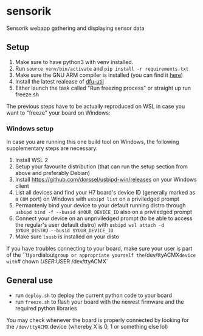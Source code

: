 # sensorik

Sensorik webapp gathering and displaying sensor data

## Setup

1. Make sure to have python3 with venv installed.
2. Run `source venv/bin/activate` and `pip install -r requirements.txt`
3. Make sure the GNU ARM compiler is installed (you can find it [here](https://developer.arm.com/downloads/-/arm-gnu-toolchain-downloads))
4. Install the latest realease of [dfu-util](https://dfu-util.sourceforge.net/releases/)
5. Either launch the task called "Run freezing process" or straight up run freeze.sh

The previous steps have to be actually reproduced on WSL in case you want to "freeze" your board on Windows:

### Windows setup 
In case you are running this one build tool on Windows, the following supplementary steps are necessary:
1. Install WSL 2 
2. Setup your favourite distribution (that can run the setup section from above and preferably Debian)
3. Install https://github.com/dorssel/usbipd-win/releases on your Windows client
4. List all devices and find your H7 board's device ID (generally marked as a `COM` port) on Windows with `usbipd list` on a priviledged prompt
5. Permantenly bind your device to your default running distro through `usbipd bind -f --busid $YOUR_DEVICE_ID` also on a priviledged prompt 
6. Connect your device on an unpriviledged prompt (to be able to access the regular's user default distro) with `usbipd wsl attach -d $YOUR_DISTRO --busid $YOUR_DEVICE_ID`
7. Make sure `lsusb` is installed on your disto

If you have troubles connecting to your board, make sure your user is part of the ``tty` or `dialout` group or appropriate yourself the `/dev/ttyACMX` device with `# chown $USER:$USER /dev/ttyACMX`

## General use
- run `deploy.sh` to deploy the current python code to your board
- run `freeze.sh` to flash your board with the newest firmware and the required python libraries

You may check whenever the board is properly connected by looking for the `/dev/ttyACMX` device (whereby X is 0, 1 or something else lol)
